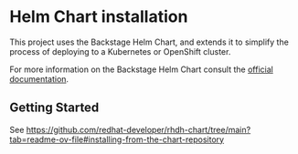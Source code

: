 # Helm Chart installation

This project uses the Backstage Helm Chart, and extends it to simplify the process of deploying to a Kubernetes or OpenShift cluster. 

For more information on the Backstage Helm Chart consult the [official documentation](https://github.com/backstage/charts).

## Getting Started

See https://github.com/redhat-developer/rhdh-chart/tree/main?tab=readme-ov-file#installing-from-the-chart-repository
